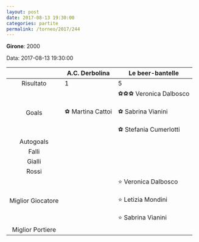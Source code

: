 ```yaml
---
layout: post
date: 2017-08-13 19:30:00
categories: partite
permalink: /torneo/2017/244
---
```

**Girone**: 2000

Data: 2017-08-13 19:30:00

| | A.C. Derbolina | Le beer-bantelle |
|:-----:|-----|-----|
Risultato|1|5
Goals|⚽ Martina Cattoi|⚽⚽⚽ Veronica Dalbosco<br/><br/>⚽ Sabrina Vianini<br/><br/>⚽ Stefania Cumerlotti<br/>
Autogoals||
Falli||
Gialli||
Rossi||
Miglior Giocatore||⭐ Veronica Dalbosco<br/><br/>⭐ Letizia Mondini<br/><br/>⭐ Sabrina Vianini<br/>
Miglior Portiere||